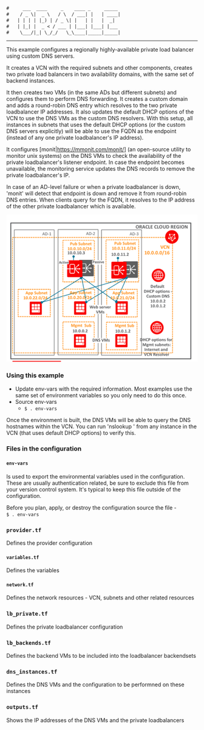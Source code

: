     #     ___  ____     _    ____ _     _____
    #    / _ \|  _ \   / \  / ___| |   | ____|
    #   | | | | |_) | / _ \| |   | |   |  _|
    #   | |_| |  _ < / ___ | |___| |___| |___
    #    \___/|_| \_/_/   \_\____|_____|_____|
***
This example configures a regionally highly-available private load balancer using custom DNS servers.

It creates a VCN with the required subnets and other components, creates two private load balancers in two availability domains, with the same set of backend instances. 

It then creates two VMs (in the same ADs but different subnets) and configures them to perform DNS forwarding. It creates a custom domain and adds a round-robin DNS entry which resolves to the two private loadbalancer IP addresses. It also updates the default DHCP options of the VCN to use the DNS VMs as the custom DNS resolvers. With this setup, all instances in subnets that uses the default DHCP options (or the custom DNS servers explicitly) will be able to use the FQDN as the endpoint (instead of any one private loadbalancer's IP address). 

It configures [monit|https://mmonit.com/monit/] (an open-source utility to monitor unix systems) on the DNS VMs to check the availability of the private loadbalancer's listener endpoint. In case the endpoint becomes unavailable, the monitoring service updates the DNS records to remove the private loadbalancer's IP. 

In case of an AD-level failure or when a private loadbalancer is down, 'monit' will detect that endpoint is down and remove it from round-robin DNS entries. When clients query for the FQDN, it resolves to the IP address of the other private loadbalancer which is available. 

![Architecture diagram](images/regional_ha_private_lb.png)


### Using this example
* Update env-vars with the required information. Most examples use the same set of environment variables so you only need to do this once.
* Source env-vars
  * `$ . env-vars`

Once the environment is built, the DNS VMs will be able to query the DNS hostnames within the VCN. You can run 'nslookup <fqdn-of-the-app>' from any instance in the VCN (that uses default DHCP options) to verify this. 

### Files in the configuration

#### `env-vars`
Is used to export the environmental variables used in the configuration. These are usually authentication related, be sure to exclude this file from your version control system. It's typical to keep this file outside of the configuration.

Before you plan, apply, or destroy the configuration source the file -  
`$ . env-vars`

### `provider.tf`
Defines the provider configuration

#### `variables.tf`
Defines the variables

#### `network.tf`
Defines the network resources - VCN, subnets and other related resources

### `lb_private.tf`
Defines the private loadbalancer configuration

### `lb_backends.tf`
Defines the backend VMs to be included into the loadbalancer backendsets

### `dns_instances.tf`
Defines the DNS VMs and the configuration to be performned on these instances

### `outputs.tf`
Shows the IP addresses of the DNS VMs and the private loadbalancers 

